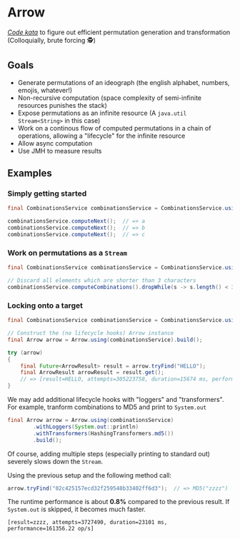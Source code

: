 # Arrow
[*Code kata*](https://en.wikipedia.org/wiki/Kata_(programming)) to figure out efficient permutation generation and transformation (Colloquially, brute forcing 🕵️)

## Goals

* Generate permutations of an ideograph (the english alphabet, numbers, emojis, whatever!)
* Non-recursive computation (space complexity of semi-infinite resources punishes the stack)
* Expose permutations as an infinite resource (A `java.util Stream<String>` in this case)
* Work on a continous flow of computed permutations in a chain of operations, allowing a "lifecycle" for the infinite resource
* Allow async computation
* Use JMH to measure results

## Examples

### Simply getting started

```java
final CombinationsService combinationsService = CombinationsService.usingEnglishAlphabet();

combinationsService.computeNext();  // => a
combinationsService.computeNext();  // => b
combinationsService.computeNext();  // => c
```

### Work on permutations as a `Stream`

```java
final CombinationsService combinationsService = CombinationsService.usingEnglishAlphabet();

// Discard all elements which are shorter than 3 characters
combinationsService.computeCombinations().dropWhile(s -> s.length() < 3).forEach(System.out::println);  // => 'aaa' and onwards
```

### Locking onto a target

```java
final CombinationsService combinationsService = CombinationsService.usingEnglishAlphabet();

// Construct the (no lifecycle hooks) Arrow instance
final Arrow arrow = Arrow.using(combinationsService).build();

try (arrow)
{
    final Future<ArrowResult> result = arrow.tryFind("HELLO");
    final ArrowResult arrowResult = result.get(); 
    // => [result=HELLO, attempts=305223758, duration=15674 ms, performance=19473252.39 op/s]
}
```

We may add additional lifecycle hooks with "loggers" and "transformers". For example, tranform combinations to MD5 and print to `System.out`

```java
final Arrow arrow = Arrow.using(combinationsService)
        .withLoggers(System.out::println)
        .withTransformers(HashingTransformers.md5())
        .build();
```

Of course, adding multiple steps (especially printing to standard out) severely slows down the `Stream`.

Using the previous setup and the following method call:

```java
arrow.tryFind("02c425157ecd32f259548b33402ff6d3");  // => MD5("zzzz")
```

The runtime performance is about **0.8%** compared to the previous result. If `System.out` is skipped, it becomes much faster.

```
[result=zzzz, attempts=3727490, duration=23101 ms, performance=161356.22 op/s]
```
